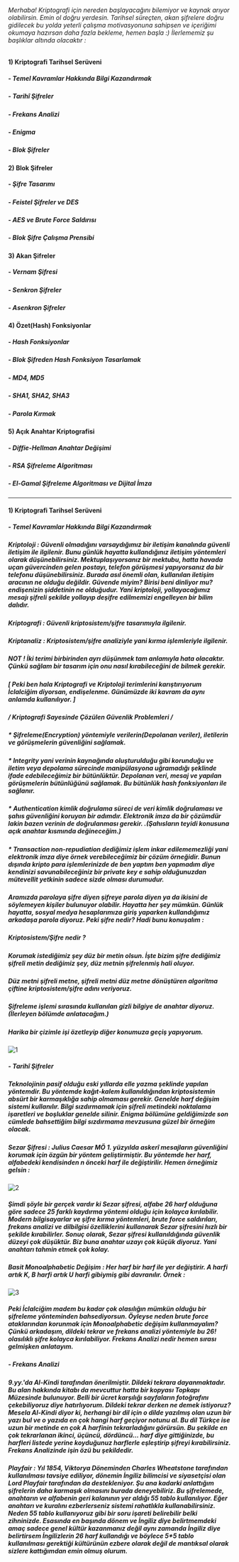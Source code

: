 ###### Merhaba! Kriptografi için nereden başlayacağını bilemiyor ve kaynak arıyor olabilirsin. Emin ol doğru yerdesin. Tarihsel süreçten, akan şifrelere doğru gidilecek bu yolda yeterli çalışma motivasyonuna sahipsen ve içeriğimi okumaya hazırsan daha fazla bekleme, hemen başla :) İlerlememiz şu başlıklar altında olacaktır :

#### 1) Kriptografi Tarihsel Serüveni
##### - Temel Kavramlar Hakkında Bilgi Kazandırmak
##### - Tarihî Şifreler 
##### - Frekans Analizi
##### - Enigma
##### - Blok Şifreler

#### 2) Blok Şifreler 
##### - Şifre Tasarımı
##### - Feistel Şifreler ve DES
##### - AES ve Brute Force Saldırısı
##### - Blok Şifre Çalışma Prensibi

#### 3) Akan Şifreler
##### - Vernam Şifresi
##### - Senkron Şifreler
##### - Asenkron Şifreler

#### 4) Özet(Hash) Fonksiyonlar
##### - Hash Fonksiyonlar
##### - Blok Şifreden Hash Fonksiyon Tasarlamak
##### - MD4, MD5
##### - SHA1, SHA2, SHA3
##### - Parola Kırmak

#### 5) Açık Anahtar Kriptografisi
##### - Diffie-Hellman Anahtar Değişimi
##### - RSA Şifreleme Algoritması
##### - El-Gamal Şifreleme Algoritması ve Dijital İmza 
______________________________________________________________________________________________________________________________________________________________________________________________________________________________
#### 1) Kriptografi Tarihsel Serüveni
##### - Temel Kavramlar Hakkında Bilgi Kazandırmak 
##### Kriptoloji : Güvenli olmadığını varsaydığımız bir iletişim kanalında güvenli iletişim ile ilgilenir. Bunu günlük hayatta kullandığınız iletişim yöntemleri olarak düşünebilirsiniz. Mektuplaşıyorsanız bir mektubu, hatta havada uçan güvercinden gelen postayı, telefon görüşmesi yapıyorsanız da bir telefonu düşünebilirsiniz. Burada asıl önemli olan, kullanılan iletişim aracının ne olduğu değildir. Güvende miyim? Birisi beni dinliyor mu? endişenizin şiddetinin ne olduğudur. Yani kriptoloji, yollayacağımız mesajı şifreli şekilde yollayıp deşifre edilmemizi engelleyen bir bilim dalıdır.
##### Kriptografi : Güvenli kriptosistem/şifre tasarımıyla ilgilenir.
##### Kriptanaliz : Kriptosistem/şifre analiziyle yani kırma işlemleriyle ilgilenir.
##### NOT ! İki terimi birbirinden ayrı düşünmek tam anlamıyla hata olacaktır. Çünkü sağlam bir tasarım için onu nasıl kırabileceğini de bilmek gerekir. 
##### [ Peki ben hala Kriptografi ve Kriptoloji terimlerini karıştırıyorum İclalciğim diyorsan, endişelenme. Günümüzde iki kavram da aynı anlamda kullanılıyor. ]

##### / Kriptografi Sayesinde Çözülen Güvenlik Problemleri /
##### * Şifreleme(Encryption) yöntemiyle verilerin(Depolanan veriler), iletilerin ve görüşmelerin güvenliğini sağlamak. 
##### * Integrity yani verinin kaynağında oluşturulduğu gibi korunduğu ve iletim veya depolama sürecinde manipülasyona uğramadığı şeklinde ifade edebileceğimiz bir bütünlüktür. Depolanan veri, mesaj ve yapılan görüşmelerin bütünlüğünü sağlamak. Bu bütünlük hash fonksiyonları ile sağlanır.
##### * Authentication kimlik doğrulama süreci de veri kimlik doğrulaması ve şahıs güvenliğini koruyan bir adımdır. Elektronik imza da bir çözümdür lakin bazen verinin de doğrulanması gerekir. .(Şahısların teyidi konusuna açık anahtar kısmında değineceğim.)
##### * Transaction non-repudiation dediğimiz işlem inkar edilememezliği yani elektronik imza diye örnek verebileceğimiz bir çözüm örneğidir. Bunun dışında kripto para işlemlerinizde de ben yaptım ben yapmadım diye kendinizi savunabileceğiniz bir private key e sahip olduğunuzdan mütevellit yetkinin sadece sizde olması durumudur.
##### Aramızda parolaya şifre diyen şifreye parola diyen ya da ikisini de söylemeyen kişiler bulunuyor olabilir. Hayatta her şey mümkün. Günlük hayatta, sosyal medya hesaplarımıza giriş yaparken kullandığımız arkadaşa parola diyoruz. Peki şifre nedir? Hadi bunu konuşalım :
##### Kriptosistem/Şifre nedir ?
##### Korumak istediğimiz şey düz bir metin olsun. İşte bizim şifre dediğimiz şifreli metin dediğimiz şey, düz metnin şifrelenmiş hali oluyor.
##### Düz metni şifreli metne, şifreli metni düz metne dönüştüren algoritma çiftine kriptosistem/şifre adını veriyoruz.
##### Şifreleme işlemi sırasında kullanılan gizli bilgiye de anahtar diyoruz. (İlerleyen bölümde anlatacağım.)
##### Harika bir çizimle işi özetleyip diğer konumuza geçiş yapıyorum.
![1](https://github.com/iclalsaritas/Kriptografi/assets/97543719/6f6c9da0-ee21-48b8-afa6-4d8adff2c068)

##### - Tarihî Şifreler
##### Teknolojinin pasif olduğu eski yıllarda elle yazma şeklinde yapılan yöntemdir. Bu yöntemde kağıt-kalem kullanıldığından kriptosistemin absürt bir karmaşıklığa sahip olmaması gerekir. Genelde harf değişim sistemi kullanılır. Bilgi sızdırmamak için şifreli metindeki noktalama işaretleri ve boşluklar genelde silinir. Enigma bölümüne geldiğimizde son cümlede bahsettiğim bilgi sızdırmama mevzusuna güzel bir örneğim olacak.
##### Sezar Şifresi : Julius Caesar MÖ 1. yüzyılda askerî mesajların güvenliğini korumak için özgün bir yöntem geliştirmiştir. Bu yöntemde her harf, alfabedeki kendisinden n önceki harf ile değiştirilir. Hemen örneğimiz gelsin :
![2](https://github.com/iclalsaritas/Kriptografi/assets/97543719/f99e9a0a-c511-488f-8b04-1777bd1943ab)
##### Şimdi şöyle bir gerçek vardır ki Sezar şifresi, alfabe 26 harf olduğuna göre sadece 25 farklı kaydırma yöntemi olduğu için kolayca kırılabilir. Modern bilgisayarlar ve şifre kırma yöntemleri, brute force saldırıları, frekans analizi ve dilbilgisi özelliklerini kullanarak Sezar şifresini hızlı bir şekilde kırabilirler. Sonuç olarak, Sezar şifresi kullanıldığında güvenlik düzeyi çok düşüktür. Biz buna anahtar uzayı çok küçük diyoruz. Yani anahtarı tahmin etmek çok kolay.
##### Basit Monoalphabetic Değişim : Her harf bir harf ile yer değiştirir. A harfi artık K, B harfi artık U harfi gibiymiş gibi davranılır. Örnek :
![3](https://github.com/iclalsaritas/Kriptografi/assets/97543719/1cb906b3-3cf9-4598-8aaa-405905c526a6)
##### Peki İclalciğim madem bu kadar çok olasılığın mümkün olduğu bir şifreleme yönteminden bahsediyorsun. Öyleyse neden brute force ataklarından korunmak için Monoalphabetic değişim kullanmayalım? Çünkü arkadaşım, dildeki tekrar ve frekans analizi yöntemiyle bu 26! olasılıklı şifre kolayca kırılabiliyor. Frekans Analizi nedir hemen sırası gelmişken anlatayım.

##### - Frekans Analizi 
##### 9.yy.'da  Al-Kindi tarafından önerilmiştir. Dildeki tekrara dayanmaktadır. Bu alan hakkında kitabı da mevcuttur hatta bir kopyası Topkapı Müzesinde bulunuyor. Belli bir ücret karşılığı sayfaların fotoğrafını çekebiliyoruz diye hatırlıyorum. Dildeki tekrar derken ne demek istiyoruz? Mesela Al-Kindi diyor ki, herhangi bir dil için o dilde yazılmış olan uzun bir yazı bul ve o yazıda en çok hangi harf geçiyor notunu al. Bu dil Türkçe ise uzun bir metinde en çok A harfinin tekrarladığını görürsün. Bu şekilde en çok tekrarlanan ikinci, üçüncü, dördüncü... harf diye gittiğinizde, bu harfleri listede yerine koyduğunuz harflerle eşleştirip şifreyi kırabilirsiniz. Frekans Analizinde işin özü bu şekildedir.

##### Playfair : Yıl 1854, Viktorya Döneminden Charles Wheatstone tarafından kullanılması tavsiye ediliyor, dönemin İngiliz bilimcisi ve siyasetçisi olan Lord Playfair tarafından da destekleniyor. Şu ana kadarki anlattığım şifrelerin daha karmaşık olmasını burada deneyebiliriz. Bu şifrelemede, anahtarın ve alfabenin geri kalanının yer aldığı 5*5 tablo kullanılıyor. Eğer anahtarı ve kuralını ezberlerseniz sistemi rahatlıkla kullanabilirsiniz. Neden 5*5 tablo kullanıyoruz gibi bir soru işareti belirebilir belki zihninizde. Esasında en başında dönem ve İngiliz diye belirtmemdeki amaç sadece genel kültür kazanmanız değil aynı zamanda İngiliz diye belirtirsem İngilizlerin 26 harf kullandığı ve böylece 5*5 tablo kullanılması gerektiği kültürünün ezbere olarak değil de mantıksal olarak sizlere kattığımdan emin olmuş olurum.

